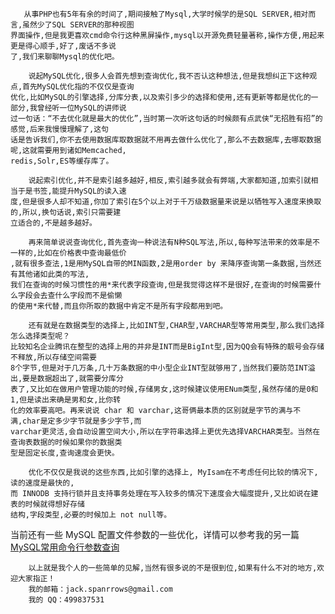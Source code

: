 <!--
author: Jack.Spanrrows
date: 2017-10-06 
title: 关于mysql优化之个人见解
tags: MySQL,优化
category: MySQL
status: publish
summary: 关于mysql优化之个人见解
-->

```
   从事PHP也有5年有余的时间了,期间接触了Mysql,大学时候学的是SQL SERVER,相对而言,虽然少了SQL SERVER的那种视图
界面操作,但是我更喜欢cmd命令行这种黑屏操作,mysql以开源免费轻量著称,操作方便,用起来更是得心顺手,好了,废话不多说
了,我们来聊聊Mysql的优化吧。
```

```   
    说起MySQL优化,很多人会首先想到查询优化,我不否认这种想法,但是我想纠正下这种观点,首先MySQL优化指的不仅仅是查询
优化,比如MySQL的引擎选择,分库分表,以及索引多少的选择和使用,还有更新等都是优化的一部分,我曾经听一位MySQL的讲师说
过一句话：“不去优化就是最大的优化”,当时第一次听这句话的时候颇有点武侠“无招胜有招”的感觉,后来我慢慢理解了,这句
话是告诉我们,你不去使用数据库取数据就不用再去做什么优化了,那么不去数据库,去哪取数据呢,这就需要用到诸如Memcached,
redis,Solr,ES等缓存库了。
```
```
    说起索引优化,并不是索引越多越好,相反,索引越多就会有弊端,大家都知道,加索引就相当于是书签,能提升MySQL的读入速
度,但是很多人却不知道,你加了索引在5个以上对于千万级数据量来说是以牺牲写入速度来换取的,所以,换句话说,索引只需要建
立适合的,不是越多越好。
```
```
    再来简单说说查询优化,首先查询一种说法有N种SQL写法,所以,每种写法带来的效率是不一样的,比如在价格表中查询最低价
,就有很多查法,1是用MySQL自带的MIN函数,2是用order by 来降序查询第一条数据,当然还有其他诸如此类的写法,
我们在查询的时候习惯性的用*来代表字段查询,但是我觉得这样不是很好,在查询的时候需要什么字段会去查什么字段而不是偷懒
的使用*来代替,而且你所取的数据中肯定不是所有字段都用到吧。
```
```
    还有就是在数据类型的选择上,比如INT型,CHAR型,VARCHAR型等常用类型,那么我们选择怎么选择类型呢？
比较知名企业腾讯在整型的选择上用的并非是INT而是BigInt型,因为QQ会有特殊的靓号会存储不释放,所以存储空间需要
8个字节,但是对于几万条,几十万条数据的中小型企业INT型就够用了,当然我们要防范INT溢出,要是数据超出了,就需要分库分
表了,又比如在做用户管理功能的时候,存储男女,这时候建议使用ENum类型,虽然存储的是0和1,但是读出来确是男和女,比你转
化的效率要高吧。再来说说 char 和 varchar,这哥俩最本质的区别就是字节的满与不满,char是定多少字节就是多少字节,而
varchar更灵活,会自动设置空间大小,所以在字符串选择上更优先选择VARCHAR类型。当然在查询表数据的时候如果你的数据类
型是固定长度,查询速度会更快。
```
  
```  
    优化不仅仅是我说的这些东西,比如引擎的选择上, MyIsam在不考虑任何比较的情况下,读的速度是最快的,
而 INNODB 支持行锁并且支持事务处理在写入较多的情况下速度会大幅度提升,又比如说在建表的时候就得想好存储
结构,字段类型,必要的时候加上 not null等。
```

当前还有一些 MySQL 配置文件参数的一些优化，详情可以参考我的另一篇 [MySQL常用命令行参数查询](http://www.imlaoarc.com/blog/12.html)

```
    以上就是我个人的一些简单的见解,当然有很多说的不是很到位,如果有什么不对的地方,欢迎大家指正！
    我的邮箱：jack.spanrrows@gmail.com
    我的 QQ：499837531
```